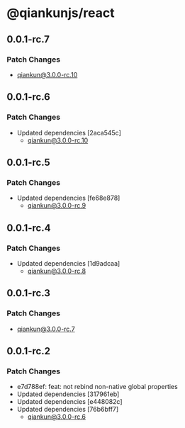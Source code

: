 # @qiankunjs/react

## 0.0.1-rc.7

### Patch Changes

- qiankun@3.0.0-rc.10

## 0.0.1-rc.6

### Patch Changes

- Updated dependencies [2aca545c]
  - qiankun@3.0.0-rc.10

## 0.0.1-rc.5

### Patch Changes

- Updated dependencies [fe68e878]
  - qiankun@3.0.0-rc.9

## 0.0.1-rc.4

### Patch Changes

- Updated dependencies [1d9adcaa]
  - qiankun@3.0.0-rc.8

## 0.0.1-rc.3

### Patch Changes

- qiankun@3.0.0-rc.7

## 0.0.1-rc.2

### Patch Changes

- e7d788ef: feat: not rebind non-native global properties
- Updated dependencies [317961eb]
- Updated dependencies [e448082c]
- Updated dependencies [76b6bff7]
  - qiankun@3.0.0-rc.6
